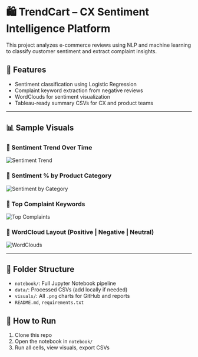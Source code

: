 # 🛍️ TrendCart – CX Sentiment Intelligence Platform

This project analyzes e-commerce reviews using NLP and machine learning to classify customer sentiment and extract complaint insights.

## 📌 Features
- Sentiment classification using Logistic Regression
- Complaint keyword extraction from negative reviews
- WordClouds for sentiment visualization
- Tableau-ready summary CSVs for CX and product teams

---

## 📊 Sample Visuals

### 🔹 Sentiment Trend Over Time
![Sentiment Trend](visuals/sentiment_trend.png)

### 🔹 Sentiment % by Product Category
![Sentiment by Category](visuals/sentiment_by_category.png)

### 🔹 Top Complaint Keywords
![Top Complaints](visuals/top_complaints.png)

### 🔹 WordCloud Layout (Positive | Negative | Neutral)
![WordClouds](visuals/sentiment_wordclouds.png)

---

## 📁 Folder Structure

- `notebook/`: Full Jupyter Notebook pipeline
- `data/`: Processed CSVs (add locally if needed)
- `visuals/`: All `.png` charts for GitHub and reports
- `README.md`, `requirements.txt`

## 🧪 How to Run

1. Clone this repo
2. Open the notebook in `notebook/`
3. Run all cells, view visuals, export CSVs